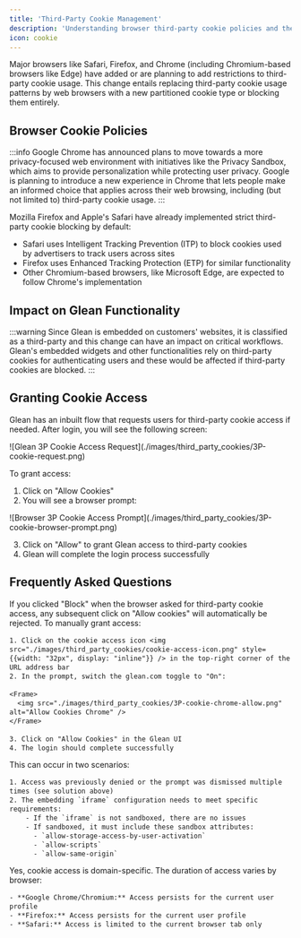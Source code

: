 ```yaml
---
title: 'Third-Party Cookie Management'
description: 'Understanding browser third-party cookie policies and their impact on Glean functionality'
icon: cookie
---
```


Major browsers like Safari, Firefox, and Chrome (including Chromium-based browsers like Edge) have added or are planning to add restrictions to third-party cookie usage. This change entails replacing third-party cookie usage patterns by web browsers with a new partitioned cookie type or blocking them entirely.

## Browser Cookie Policies

:::info
  Google Chrome has announced plans to move towards a more privacy-focused web
  environment with initiatives like the Privacy Sandbox, which aims to provide
  personalization while protecting user privacy. Google is planning to introduce
  a new experience in Chrome that lets people make an informed choice that
  applies across their web browsing, including (but not limited to) third-party
  cookie usage.
:::

Mozilla Firefox and Apple's Safari have already implemented strict third-party cookie blocking by default:

- Safari uses Intelligent Tracking Prevention (ITP) to block cookies used by advertisers to track users across sites
- Firefox uses Enhanced Tracking Protection (ETP) for similar functionality
- Other Chromium-based browsers, like Microsoft Edge, are expected to follow Chrome's implementation

## Impact on Glean Functionality

:::warning
  Since Glean is embedded on customers' websites, it is classified as a
  third-party and this change can have an impact on critical workflows. Glean's
  embedded widgets and other functionalities rely on third-party cookies for
  authenticating users and these would be affected if third-party cookies are
  blocked.
:::

## Granting Cookie Access

Glean has an inbuilt flow that requests users for third-party cookie access if needed. After login, you will see the following screen:

<Frame>
  ![Glean 3P Cookie Access Request](./images/third_party_cookies/3P-cookie-request.png)
</Frame>

To grant access:

1. Click on "Allow Cookies"
2. You will see a browser prompt:

<Frame caption="Browser prompt for third-party cookie access">
  ![Browser 3P Cookie Access Prompt](./images/third_party_cookies/3P-cookie-browser-prompt.png)
</Frame>

3. Click on "Allow" to grant Glean access to third-party cookies
4. Glean will complete the login process successfully

## Frequently Asked Questions

<AccordionGroup>
  <Accordion title="How do I grant access if I accidentally clicked 'Block'?">
    If you clicked "Block" when the browser asked for third-party cookie access, any subsequent click on "Allow cookies" will automatically be rejected. To manually grant access:

    1. Click on the cookie access icon <img src="./images/third_party_cookies/cookie-access-icon.png" style={{width: "32px", display: "inline"}} /> in the top-right corner of the URL address bar
    2. In the prompt, switch the glean.com toggle to "On":

    <Frame>
      <img src="./images/third_party_cookies/3P-cookie-chrome-allow.png" alt="Allow Cookies Chrome" />
    </Frame>

    3. Click on "Allow Cookies" in the Glean UI
    4. The login should complete successfully

  </Accordion>

  <Accordion title="Why don't I see a prompt after clicking 'Allow Cookies'?">
    This can occur in two scenarios:

    1. Access was previously denied or the prompt was dismissed multiple times (see solution above)
    2. The embedding `iframe` configuration needs to meet specific requirements:
        - If the `iframe` is not sandboxed, there are no issues
        - If sandboxed, it must include these sandbox attributes:
          - `allow-storage-access-by-user-activation`
          - `allow-scripts`
          - `allow-same-origin`

  </Accordion>

  <Accordion title="Do I need to grant access for each domain separately?">
    Yes, cookie access is domain-specific. The duration of access varies by browser:

    - **Google Chrome/Chromium:** Access persists for the current user profile
    - **Firefox:** Access persists for the current user profile
    - **Safari:** Access is limited to the current browser tab only

  </Accordion>
</AccordionGroup>

